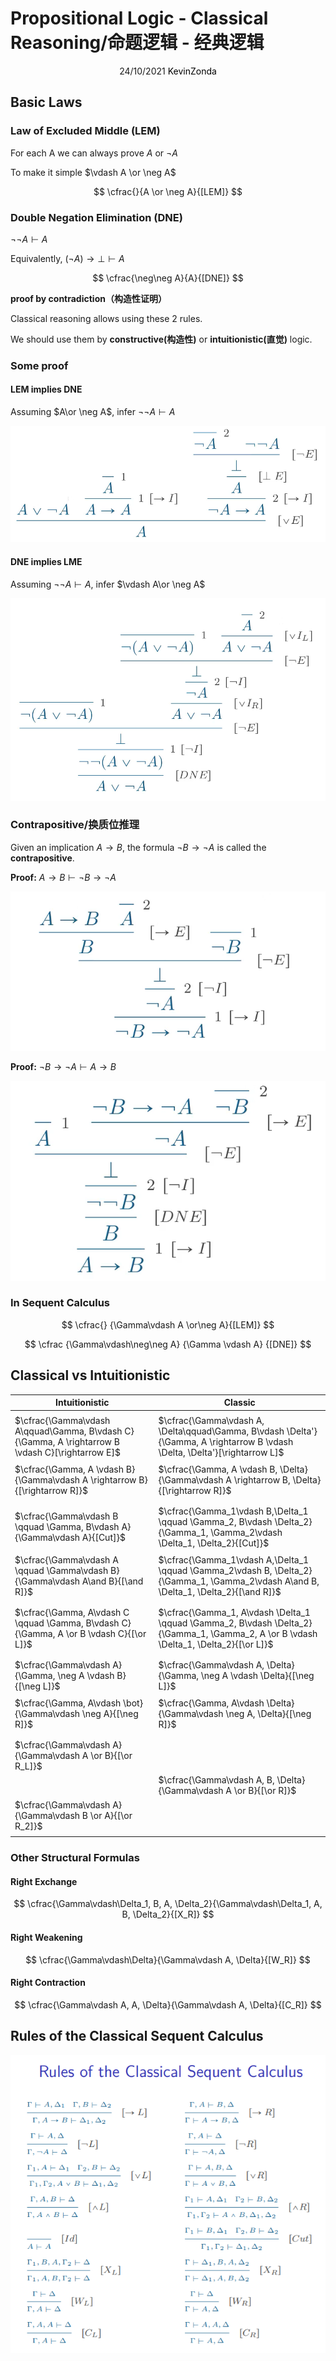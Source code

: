 # Propositional Logic - Classical Reasoning/命题逻辑 - 经典逻辑

<center>
<span>24/10/2021</span>
<a style="text-decoration:none; color: black;" href="https://github.com/KevinZonda">KevinZonda</a>
</center>

## Basic Laws

### Law of Excluded Middle (LEM)

For each A we can always prove $A$ or $\neg A$

To make it simple $\vdash A \or \neg A$

$$
\cfrac{}{A \or \neg A}{[LEM]}
$$

### Double Negation Elimination (DNE)

$\neg \neg A \vdash A$

Equivalently, $(\neg A)\rightarrow \bot \vdash A$

$$
\cfrac{\neg\neg A}{A}{[DNE]}
$$

**proof by contradiction（构造性证明）** 

Classical reasoning allows using these 2 rules.

We should use them by **constructive(构造性)** or **intuitionistic(直觉)** logic.

### Some proof

#### LEM implies DNE

Assuming $A\or \neg A$, infer $\neg\neg A \vdash A$

![](img/wk4-0.png)

<!--$$
\cfrac{A \or\neg A
          \qquad
          \cfrac
              {\cfrac{}{A}{1}}
              {A \rightarrow A}
              {\ 1\ [\rightarrow I]}
          \qquad
          \cfrac
              {
                  \cfrac
                  {
                      \cfrac
                      {
                          \cfrac
                          {}
                          {\neg A}
                          {\ 2}
                          \qquad
                          \neg\neg A
                      }
                      {\bot}
                      {[\neg E]}
                  }
                  {A}
                  {\ 2 \ [\bot E]}
              }
              {\neg A\rightarrow A}
              {\ 2 \ [\rightarrow I]}
      }
      {A}
      {[\or E]}
$$-->

#### DNE implies LME

Assuming $\neg\neg A \vdash A$, infer $\vdash A\or \neg A$

![](img/wk4-1.png)

<!--$$
\cfrac
{
    \cfrac
    {
        \cfrac
        {
            \cfrac {}
            {
                \neg (A \or \neg A)
            }{1}
            \qquad
            \cfrac
            {
                \cfrac
                {
                    \cfrac
                    {
                        \cfrac
                        {}
                        {\neg(A \or \neg A)}
                        {1}
                        \qquad
                        \cfrac
                        {
                            \cfrac {}
                            {A}{2}
                        }
                        {A \or \neg A}
                        {[\or I_L]}
                    }
                    {\bot}
                    {[\neg E]}
                }
                {\neg A}
                {\ 2\ [\neg I]}
            }
            {A \or \neg A}
            {\ [\or I]}
        }
        {\bot}
        {[\neg E]}
    }
    {\neg\neg(A \or \neg A)}
    {\ 1\ [\neg I]}
}
{A\or \neg A}
{[DNE]}
$$-->

### Contrapositive/换质位推理

Given an implication $A \rightarrow B$, the formula $\neg B \rightarrow\neg A$ is called the **contrapositive**.

**Proof:** $A\rightarrow B \vdash \neg B \rightarrow \neg A$

![](img/wk4-2.png)

**Proof:** $\neg B \rightarrow \neg A \vdash A\rightarrow B$

![](img/wk4-3.png)

### In Sequent Calculus

$$
\cfrac{}
{\Gamma\vdash A \or\neg A}{[LEM]}
$$

$$
\cfrac
{\Gamma\vdash\neg\neg A}
{\Gamma \vdash A}
{[DNE]}
$$

## Classical vs Intuitionistic 



| **Intuitionistic**                                           | **Classic**                                                  |
| ------------------------------------------------------------ | ------------------------------------------------------------ |
|                                                              |                                                              |
| $\cfrac{\Gamma\vdash A\qquad\Gamma, B\vdash C}{\Gamma, A \rightarrow B \vdash C}[\rightarrow E]$ | $\cfrac{\Gamma\vdash A, \Delta\qquad\Gamma, B\vdash \Delta'}{\Gamma, A \rightarrow B \vdash \Delta, \Delta'}[\rightarrow L]$ |
|                                                              |                                                              |
| $\cfrac{\Gamma, A \vdash B}{\Gamma\vdash A \rightarrow B}{[\rightarrow R]}$ | $\cfrac{\Gamma, A \vdash B, \Delta}{\Gamma\vdash A \rightarrow B, \Delta}{[\rightarrow R]}$ |
|                                                              |                                                              |
|                                                              |                                                              |
| $\cfrac{\Gamma\vdash B \qquad \Gamma, B\vdash A}{\Gamma\vdash A}{[Cut]}$ | $\cfrac{\Gamma_1\vdash B,\Delta_1 \qquad \Gamma_2, B\vdash \Delta_2}{\Gamma_1, \Gamma_2\vdash \Delta_1, \Delta_2}{[Cut]}$ |
|                                                              |                                                              |
| $\cfrac{\Gamma\vdash A \qquad \Gamma\vdash B}{\Gamma\vdash A\and B}{[\and R]}$ | $\cfrac{\Gamma_1\vdash A,\Delta_1 \qquad \Gamma_2\vdash B, \Delta_2}{\Gamma_1, \Gamma_2\vdash A\and B, \Delta_1, \Delta_2}{[\and R]}$ |
|                                                              |                                                              |
|                                                              |                                                              |
| $\cfrac{\Gamma, A\vdash C \qquad \Gamma, B\vdash C}{\Gamma, A \or B \vdash C}{[\or L]}$ | $\cfrac{\Gamma_1, A\vdash \Delta_1 \qquad \Gamma_2, B\vdash \Delta_2}{\Gamma_1, \Gamma_2, A \or B \vdash \Delta_1, \Delta_2}{[\or L]}$ |
|                                                              |                                                              |
|                                                              |                                                              |
| $\cfrac{\Gamma\vdash A}{\Gamma, \neg A \vdash B}{[\neg L]}$  | $\cfrac{\Gamma\vdash A, \Delta}{\Gamma, \neg A \vdash \Delta}{[\neg L]}$ |
|                                                              |                                                              |
| $\cfrac{\Gamma, A\vdash \bot}{\Gamma\vdash \neg A}{[\neg R]}$ | $\cfrac{\Gamma, A\vdash \Delta}{\Gamma\vdash \neg A, \Delta}{[\neg R]}$ |
|                                                              |                                                              |
|                                                              |                                                              |
| $\cfrac{\Gamma\vdash A}{\Gamma\vdash A \or B}{[\or R_L]}$    |                                                              |
|                                                              | $\cfrac{\Gamma\vdash A, B, \Delta}{\Gamma\vdash A \or B}{[\or R]}$ |
| $\cfrac{\Gamma\vdash A}{\Gamma\vdash B \or A}{[\or R_2]}$    |                                                              |
|                                                              |                                                              |

### Other Structural Formulas

#### Right Exchange

$$
\cfrac{\Gamma\vdash\Delta_1, B, A, \Delta_2}{\Gamma\vdash\Delta_1, A, B, \Delta_2}{[X_R]}
$$

#### Right Weakening

$$
\cfrac{\Gamma\vdash\Delta}{\Gamma\vdash A, \Delta}{[W_R]}
$$

#### Right Contraction

$$
\cfrac{\Gamma\vdash A, A, \Delta}{\Gamma\vdash A, \Delta}{[C_R]}
$$

## Rules of the Classical Sequent Calculus

![](img\wk4-4.png)


